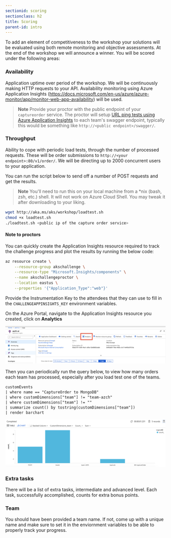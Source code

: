 ```yaml
---
sectionid: scoring
sectionclass: h2
title: Scoring
parent-id: intro
---
```


To add an element of competitiveness to the workshop your solutions will be evaluated using both remote monitoring and objective assessments. At the end of the workshop we will announce a winner. You will be scored under the following areas:

### Availability

Application uptime over period of the workshop. We will be continuously making HTTP requests to your API.
Availability monitoring using Azure Application Insights (<https://docs.microsoft.com/en-us/azure/azure-monitor/app/monitor-web-app-availability>) will be used.

> **Note** Provide your proctor with the public endpoint of your `captureorder` service. The proctor will setup [URL ping tests using Azure Application Insights](https://docs.microsoft.com/en-us/azure/application-insights/app-insights-monitor-web-app-availability) to each team's swagger endpoint, typically this would be something like `http://<public endpoint>/swagger/`.

### Throughput

Ability to cope with periodic load tests, through the number of processed requests. These will be order submissions to `http://<your endpoint>:80/v1/order/`. We will be directing up to 2000 concurrent users to your application.

You can run the script below to send off a number of POST requests and get the results.

> **Note** You'll need to run this on your local machine from a *nix (bash, zsh, etc.) shell. It will not work on Azure Cloud Shell. You may tweak it after downloading to your liking.

```sh
wget http://aka.ms/aks/workshop/loadtest.sh
chmod +x loadtest.sh
./loadtest.sh <public ip of the capture order service>
```

#### Note to proctors

You can quickly create the Application Insights resource required to track the challenge progress and plot the results by running the below code:

```sh
az resource create \
    --resource-group akschallenge \
    --resource-type "Microsoft.Insights/components" \
    --name akschallengeproctor \
    --location eastus \
    --properties '{"Application_Type":"web"}'  
```

Provide the Instrumentation Key to the attendees that they can use to fill in the `CHALLENGEAPPINSIGHTS_KEY` environment variables.

On the Azure Portal, navigate to the Application Insights resource you created, click on **Analytics**

![Click on Analytics](media/challenge-tracking-analytics.png)

Then you can periodically run the query below, to view how many orders each team has processed, especially after you load test one of the teams.

```
customEvents
| where name == "CaptureOrder to MongoDB"
| where customDimensions["team"] != "team-azch"
| where customDimensions["team"] != ""
| summarize count() by tostring(customDimensions["team"])
| render barchart
```

![Bar chart of orders processed](media/challenge-tracking.png)

### Extra tasks

There will be a list of extra tasks, intermediate and advanced level. Each task, successfully accomplished, counts for extra bonus points.

### Team

You should have been provided a team name. If not, come up with a unique name and make sure to set it in the enviornment variables to be able to properly track your progress.